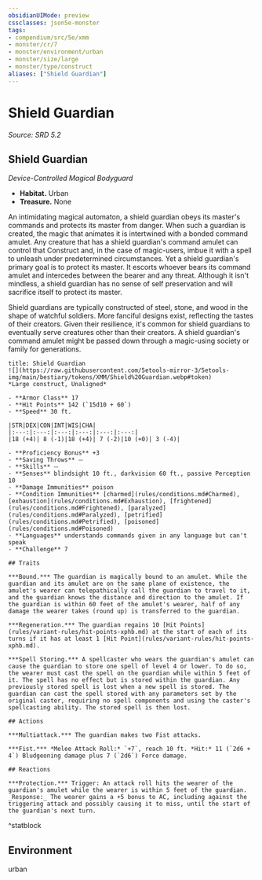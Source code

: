 ```yaml
---
obsidianUIMode: preview
cssclasses: json5e-monster
tags:
- compendium/src/5e/xmm
- monster/cr/7
- monster/environment/urban
- monster/size/large
- monster/type/construct
aliases: ["Shield Guardian"]
---
```

# Shield Guardian
*Source: SRD 5.2*  

## Shield Guardian

*Device-Controlled Magical Bodyguard*

- **Habitat.** Urban  
- **Treasure.** None  

An intimidating magical automaton, a shield guardian obeys its master's commands and protects its master from danger. When such a guardian is created, the magic that animates it is intertwined with a bonded command amulet. Any creature that has a shield guardian's command amulet can control that Construct and, in the case of magic-users, imbue it with a spell to unleash under predetermined circumstances. Yet a shield guardian's primary goal is to protect its master. It escorts whoever bears its command amulet and intercedes between the bearer and any threat. Although it isn't mindless, a shield guardian has no sense of self preservation and will sacrifice itself to protect its master.

Shield guardians are typically constructed of steel, stone, and wood in the shape of watchful soldiers. More fanciful designs exist, reflecting the tastes of their creators. Given their resilience, it's common for shield guardians to eventually serve creatures other than their creators. A shield guardian's command amulet might be passed down through a magic-using society or family for generations.

```ad-statblock
title: Shield Guardian
![](https://raw.githubusercontent.com/5etools-mirror-3/5etools-img/main/bestiary/tokens/XMM/Shield%20Guardian.webp#token)
*Large construct, Unaligned*

- **Armor Class** 17
- **Hit Points** 142 (`15d10 + 60`)
- **Speed** 30 ft.

|STR|DEX|CON|INT|WIS|CHA|
|:---:|:---:|:---:|:---:|:---:|:---:|
|18 (+4)| 8 (-1)|18 (+4)| 7 (-2)|10 (+0)| 3 (-4)|

- **Proficiency Bonus** +3
- **Saving Throws** ⏤
- **Skills** ⏤
- **Senses** blindsight 10 ft., darkvision 60 ft., passive Perception 10
- **Damage Immunities** poison
- **Condition Immunities** [charmed](rules/conditions.md#Charmed), [exhaustion](rules/conditions.md#Exhaustion), [frightened](rules/conditions.md#Frightened), [paralyzed](rules/conditions.md#Paralyzed), [petrified](rules/conditions.md#Petrified), [poisoned](rules/conditions.md#Poisoned)
- **Languages** understands commands given in any language but can't speak
- **Challenge** 7

## Traits

***Bound.*** The guardian is magically bound to an amulet. While the guardian and its amulet are on the same plane of existence, the amulet's wearer can telepathically call the guardian to travel to it, and the guardian knows the distance and direction to the amulet. If the guardian is within 60 feet of the amulet's wearer, half of any damage the wearer takes (round up) is transferred to the guardian.

***Regeneration.*** The guardian regains 10 [Hit Points](rules/variant-rules/hit-points-xphb.md) at the start of each of its turns if it has at least 1 [Hit Point](rules/variant-rules/hit-points-xphb.md).

***Spell Storing.*** A spellcaster who wears the guardian's amulet can cause the guardian to store one spell of level 4 or lower. To do so, the wearer must cast the spell on the guardian while within 5 feet of it. The spell has no effect but is stored within the guardian. Any previously stored spell is lost when a new spell is stored. The guardian can cast the spell stored with any parameters set by the original caster, requiring no spell components and using the caster's spellcasting ability. The stored spell is then lost.

## Actions

***Multiattack.*** The guardian makes two Fist attacks.

***Fist.*** *Melee Attack Roll:* `+7`, reach 10 ft. *Hit:* 11 (`2d6 + 4`) Bludgeoning damage plus 7 (`2d6`) Force damage.

## Reactions

***Protection.*** Trigger: An attack roll hits the wearer of the guardian's amulet while the wearer is within 5 feet of the guardian. _Response:_ The wearer gains a +5 bonus to AC, including against the triggering attack and possibly causing it to miss, until the start of the guardian's next turn.
```
^statblock

## Environment

urban